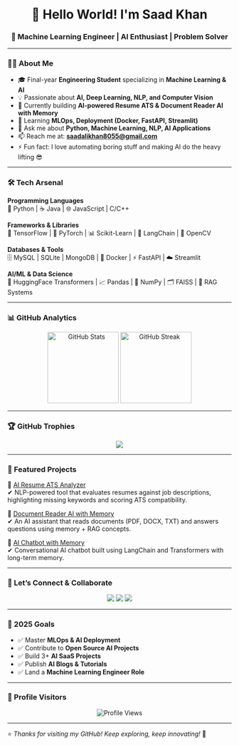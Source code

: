 <h1 align="center">👋 Hello World! I'm Saad Khan</h1>
<h3 align="center">🚀 Machine Learning Engineer | AI Enthusiast | Problem Solver</h3>

---

### 👨‍💻 About Me
- 🎓 Final-year **Engineering Student** specializing in **Machine Learning & AI**  
- 💡 Passionate about **AI, Deep Learning, NLP, and Computer Vision**  
- 🔭 Currently building **AI-powered Resume ATS & Document Reader AI with Memory**  
- 🌱 Learning **MLOps, Deployment (Docker, FastAPI, Streamlit)**  
- 💬 Ask me about **Python, Machine Learning, NLP, AI Applications**  
- 📫 Reach me at: **saadalikhan8055@gmail.com**  
- ⚡ Fun fact: I love automating boring stuff and making AI do the heavy lifting 😎  

---

### 🛠️ Tech Arsenal
**Programming Languages**  
🐍 Python | ☕ Java | 🌐 JavaScript | C/C++  

**Frameworks & Libraries**  
🧠 TensorFlow | 🤖 PyTorch | 📊 Scikit-Learn | 📝 LangChain | 🔎 OpenCV  

**Databases & Tools**  
🗄️ MySQL | SQLite | MongoDB | 🐳 Docker | ⚡ FastAPI | ☁️ Streamlit  

**AI/ML & Data Science**  
🔗 HuggingFace Transformers | 📈 Pandas | 🧮 NumPy | 🗂️ FAISS | 🧠 RAG Systems  

---

### 📊 GitHub Analytics
<p align="center">
  <img src="https://github-readme-stats.vercel.app/api?username=saadalikhan8055&show_icons=true&theme=radical" alt="GitHub Stats" height="160"/>
  <img src="https://github-readme-streak-stats.herokuapp.com/?user=saadalikhan8055&theme=radical" alt="GitHub Streak" height="160"/>
</p>

---

### 🏆 GitHub Trophies
<p align="center">
  <img src="https://github-profile-trophy.vercel.app/?username=saadalikhan8055&theme=onedark&row=1&column=6" />
</p>

---

### 🚀 Featured Projects
📌 [AI Resume ATS Analyzer](https://github.com/saadalikhan8055/ai-resume-ats)  
✔ NLP-powered tool that evaluates resumes against job descriptions, highlighting missing keywords and scoring ATS compatibility.  

📌 [Document Reader AI with Memory](https://github.com/saadalikhan8055/document-reader-ai)  
✔ An AI assistant that reads documents (PDF, DOCX, TXT) and answers questions using memory + RAG concepts.  

📌 [AI Chatbot with Memory](https://github.com/saadalikhan8055/ai-chatbot-memory)  
✔ Conversational AI chatbot built using LangChain and Transformers with long-term memory.  

---

### 🤝 Let’s Connect & Collaborate
<p align="center">
  <a href="https://linkedin.com/in/saad-khan-7042901b8/"><img src="https://img.shields.io/badge/LinkedIn-blue?style=for-the-badge&logo=linkedin"/></a>
  <a href="https://twitter.com/saadalikhan8055"><img src="https://img.shields.io/badge/Twitter-black?style=for-the-badge&logo=twitter"/></a>
  <a href="mailto:saadalikhan8055@gmail.com"><img src="https://img.shields.io/badge/Email-red?style=for-the-badge&logo=gmail"/></a>
</p>

---

### 🎯 2025 Goals
- ✅ Master **MLOps & AI Deployment**  
- ✅ Contribute to **Open Source AI Projects**  
- ✅ Build 3+ **AI SaaS Projects**  
- ✅ Publish **AI Blogs & Tutorials**  
- ✅ Land a **Machine Learning Engineer Role**  

---

### 👀 Profile Visitors
<p align="center">
  <img src="https://komarev.com/ghpvc/?username=saadalikhan8055&style=for-the-badge&color=blue" alt="Profile Views"/>
</p>

---

⭐️ *Thanks for visiting my GitHub! Keep exploring, keep innovating!* 🚀  
